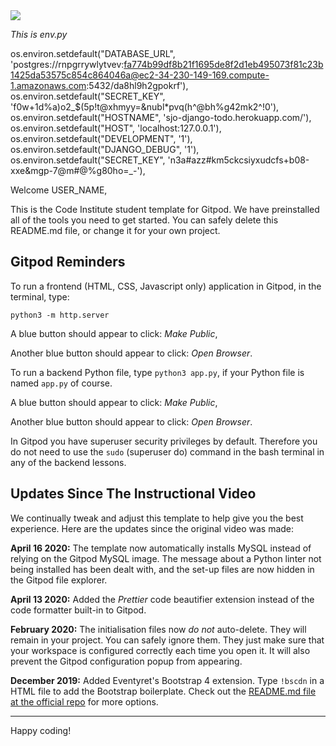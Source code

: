 <img src="https://codeinstitute.s3.amazonaws.com/fullstack/ci_logo_small.png" style="margin: 0;">

*This is env.py*

os.environ.setdefault("DATABASE_URL", 'postgres://rnpgrrywlytvev:fa774b99df8b21f1695de8f2d1eb495073f81c23b1425da53575c854c864046a@ec2-34-230-149-169.compute-1.amazonaws.com:5432/da8hl9h2gpokrf'),
os.environ.setdefault("SECRET_KEY", 'f0w+1d%a)o2_$(5p!t@xhmyy=&nubl*pvq(h^@bh%g42mk2^!0'),
os.environ.setdefault("HOSTNAME", 'sjo-django-todo.herokuapp.com/'),
os.environ.setdefault("HOST", 'localhost:127.0.0.1'),
os.environ.setdefault("DEVELOPMENT", '1'),
os.environ.setdefault("DJANGO_DEBUG", '1'),
os.environ.setdefault("SECRET_KEY", 'n3a#azz#km5ckcsiyxudcfs+b08-xxe&mgp-7@m#@%g80ho=_-'),

Welcome USER_NAME,

This is the Code Institute student template for Gitpod. We have preinstalled all of the tools you need to get started. You can safely delete this README.md file, or change it for your own project.

## Gitpod Reminders

To run a frontend (HTML, CSS, Javascript only) application in Gitpod, in the terminal, type:

`python3 -m http.server`

A blue button should appear to click: *Make Public*,

Another blue button should appear to click: *Open Browser*.

To run a backend Python file, type `python3 app.py`, if your Python file is named `app.py` of course.

A blue button should appear to click: *Make Public*,

Another blue button should appear to click: *Open Browser*.

In Gitpod you have superuser security privileges by default. Therefore you do not need to use the `sudo` (superuser do) command in the bash terminal in any of the backend lessons.

## Updates Since The Instructional Video

We continually tweak and adjust this template to help give you the best experience. Here are the updates since the original video was made:

**April 16 2020:** The template now automatically installs MySQL instead of relying on the Gitpod MySQL image. The message about a Python linter not being installed has been dealt with, and the set-up files are now hidden in the Gitpod file explorer.

**April 13 2020:** Added the _Prettier_ code beautifier extension instead of the code formatter built-in to Gitpod.

**February 2020:** The initialisation files now _do not_ auto-delete. They will remain in your project. You can safely ignore them. They just make sure that your workspace is configured correctly each time you open it. It will also prevent the Gitpod configuration popup from appearing.

**December 2019:** Added Eventyret's Bootstrap 4 extension. Type `!bscdn` in a HTML file to add the Bootstrap boilerplate. Check out the <a href="https://github.com/Eventyret/vscode-bcdn" target="_blank">README.md file at the official repo</a> for more options.

--------

Happy coding!
